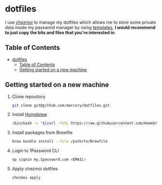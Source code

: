 # dotfiles

I use [chezmoi](https://github.com/twpayne/chezmoi) to manage my dotfiles which allows me to store some private data inside my password manager by using [templates](https://github.com/twpayne/chezmoi/blob/master/docs/TEMPLATING.md), **I would recommend to just copy the bits and files that you're interested in**.

## Table of Contents

- [dotfiles](#dotfiles)
  - [Table of Contents](#table-of-contents)
  - [Getting started on a new machine](#getting-started-on-a-new-machine)

## Getting started on a new machine

1. Clone repository

    ```sh
    git clone git@github.com:mercxry/dotfiles.git
    ```

2. Install [Homebrew](https://brew.sh)

    ```sh
    /bin/bash -c "$(curl -fsSL https://raw.githubusercontent.com/Homebrew/install/HEAD/install.sh)"
    ```

3. Install packages from Brewfile

    ```sh
    brew bundle install --file /path/to/Brewfile
    ```

4. Login to 1Password CLI

    ```sh
    op signin my.1password.com <EMAIL>
    ```

5. Apply chezmoi dotfiles

    ```sh
    chezmoi apply
    ```
